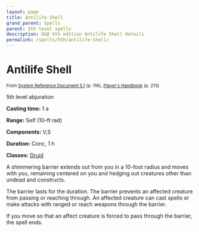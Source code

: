 ```yaml
---
layout: page
title: Antilife Shell
grand_parent: Spells
parent: 5th level spells 
description: D&D 5th edition Antilife Shell details
permalink: /spells/5th/antilife-shell/
---
```


# Antilife Shell

<small>From <a target="_blank" href="https://media.wizards.com/2016/downloads/DND/SRD-OGL_V5.1.pdf">System Reference Document 5.1</a> (p. 116), <a target="_blank" href="https://dnd.wizards.com/products/tabletop-games/rpg-products/rpg_playershandbook">Player's Handbook</a> (p. 213)</small>


5th level abjuration

**Casting time:** 1 a

**Range:** Self (10-ft rad)

**Components:** V,S 

**Duration:** Conc, 1 h

**Classes:** [Druid](/classes/druid/)

A shimmering barrier extends out from you in a 10-foot radius and moves with you, remaining centered on you and hedging out creatures other than undead and constructs.

   The barrier lasts for the duration. The barrier prevents an affected creature from passing or reaching through. An affected creature can cast spells or make attacks with ranged or reach weapons through the barrier.

   If you move so that an affect creature is forced to pass through the barrier, the spell ends.